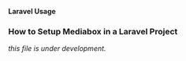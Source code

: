**Laravel Usage**

### How to Setup Mediabox in a Laravel Project

_this file is under development._
